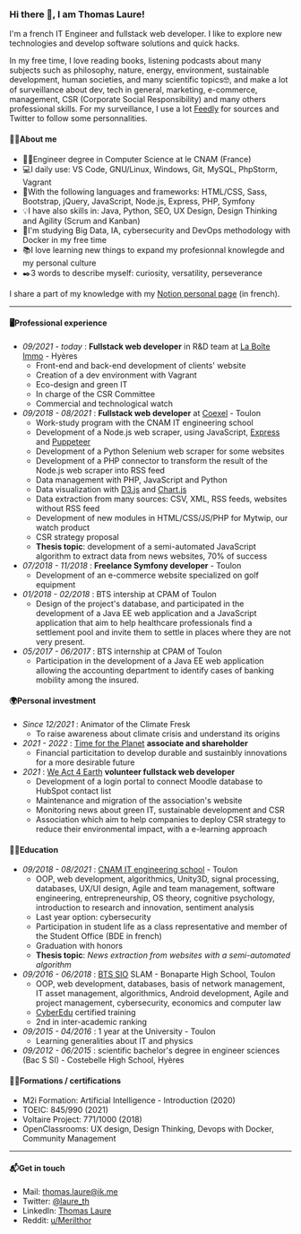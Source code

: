 ### Hi there 👋, I am Thomas Laure!

I'm a french IT Engineer and fullstack web developer. I like to explore new technologies and develop software solutions and quick hacks.

In my free time, I love reading books, listening podcasts about many subjects such as philosophy, nature, energy, environment, sustainable development, human societies, and many scientific topics🤓, and make a lot of surveillance about dev, tech in general, marketing, e-commerce, management, CSR (Corporate Social Responsibility) and many others professional skills.
For my surveillance, I use a lot [Feedly](https://feedly.com) for sources and Twitter to follow some personnalities.

#### 🐱‍💻About me
- 👨‍🎓Engineer degree in Computer Science at le CNAM (France)
- 💻I daily use: VS Code, GNU/Linux, Windows, Git, MySQL, PhpStorm, Vagrant
- 🧰With the following languages and frameworks: HTML/CSS, Sass, Bootstrap, jQuery, JavaScript, Node.js, Express, PHP, Symfony
- 💡I have also skills in: Java, Python, SEO, UX Design, Design Thinking and Agility (Scrum and Kanban)
- 🌱I'm studying Big Data, IA, cybersecurity and DevOps methodology with Docker in my free time
- 📚I love learning new things to expand my profesionnal knowlegde and my personal culture
- ✒️3 words to describe myself: curiosity, versatility, perseverance

I share a part of my knowledge with my [Notion personal page](https://www.notion.so/thomaslaure/Cours-90dd3c4539aa454db265b246eafc46d2) (in french).

---

#### 🖥️Professional experience
- *09/2021 - today* : **Fullstack web developer** in R&D team at [La Boîte Immo](https://www.la-boite-immo.com/) - Hyères
  - Front-end and back-end development of clients' website
  - Creation of a dev environment with Vagrant
  - Eco-design and green IT
  - In charge of the CSR Committee
  - Commercial and technological watch
- *09/2018 - 08/2021* : **Fullstack web developer** at [Coexel](https://www.coexel.com/) - Toulon
  - Work-study program with the CNAM IT engineering school
  - Development of a Node.js web scraper, using JavaScript, [Express](https://expressjs.com/) and [Puppeteer](https://developers.google.com/web/tools/puppeteer/)
  - Development of a Python Selenium web scraper for some websites
  - Development of a PHP connector to transform the result of the Node.js web scraper into RSS feed
  - Data management with PHP, JavaScript and Python
  - Data visualization with [D3.js](https://d3js.org/) and [Chart.js](https://www.chartjs.org/)
  - Data extraction from many sources: CSV, XML, RSS feeds, websites without RSS feed
  - Development of new modules in HTML/CSS/JS/PHP for Mytwip, our watch product
  - CSR strategy proposal
  - **Thesis topic**: development of a semi-automated JavaScript algorithm to extract data from news websites, 70% of success
- *07/2018 - 11/2018* : **Freelance Symfony developer** - Toulon
  - Development of an e-commerce website specialized on golf equipment
- *01/2018 - 02/2018* : BTS intership at CPAM of Toulon
  - Design of the project's database, and participated in the development of a Java EE web application and a JavaScript application that aim to help healthcare professionals find a settlement pool and invite them to settle in places where they are not very present.
- *05/2017 - 06/2017* : BTS internship at CPAM of Toulon
  - Participation in the development of a Java EE web application allowing the accounting department to identify cases of banking mobility among the insured.

#### 🌍Personal investment
- *Since 12/2021* : Animator of the Climate Fresk
  - To raise awareness about climate crisis and understand its origins
- *2021 - 2022* : [Time for the Planet](https://www.time-planet.com/en) **associate and shareholder**
  - Financial particitation to develop durable and sustainbly innovations for a more desirable future
- *2021* : [We Act 4 Earth](https://weact4earth.fr/) **volunteer fullstack web developer**
  - Development of a login portal to connect Moodle database to HubSpot contact list
  - Maintenance and migration of the association's website
  - Monitoring news about green IT, sustainable development and CSR
  - Association which aim to help companies to deploy CSR strategy to reduce their environmental impact, with a e-learning approach

#### 👨‍🎓Education
- *09/2018 - 08/2021* : [CNAM IT engineering school](https://formation.cnam.fr/rechercher-par-discipline/ingenieur-e-informatique-et-multimedia-technologies-du-jeu-video-et-systemes-interactifs-1275873.kjsp) - Toulon
  - OOP, web development, algorithmics, Unity3D, signal processing, databases, UX/UI design, Agile and team management, software engineering, entrepreneurship, OS theory, cognitive psychology, introduction to research and innovation, sentiment analysis
  - Last year option: cybersecurity
  - Participation in student life as a class representative and member of the Student Office (BDE in french)
  - Graduation with honors
  - **Thesis topic**: *News extraction from websites with a semi-automated algorithm*
- *09/2016 - 06/2018* : [BTS SIO](https://bts-sio.lyc-bonaparte.fr/) SLAM - Bonaparte High School, Toulon
  - OOP, web development, databases, basis of network management, IT asset management, algorithmics, Android development, Agile and project management, cybersecurity, economics and computer law
  - [CyberEdu](https://www.cyberedu.fr/pages/label-2019-001/) certified training
  - 2nd in inter-academic ranking
- *09/2015 - 04/2016* : 1 year at the University - Toulon
  - Learning generalities about IT and physics
- *09/2012 - 06/2015* : scientific bachelor's degree in engineer sciences (Bac S SI) - Costebelle High School, Hyères

#### 👨‍💻Formations / certifications
- M2i Formation: Artificial Intelligence - Introduction (2020)
- TOEIC: 845/990 (2021)
- Voltaire Project: 771/1000 (2018)
- OpenClassrooms: UX design, Design Thinking, Devops with Docker, Community Management

---

#### 📬Get in touch
- Mail: thomas.laure@ik.me
- Twitter: [@laure_th](https://twitter.com/laure_th)
- LinkedIn: [Thomas Laure](https://www.linkedin.com/in/thomas-laure-ingenieur-developpeur-web/)
- Reddit: [u/Merilthor](https://www.reddit.com/user/Merilthor)
